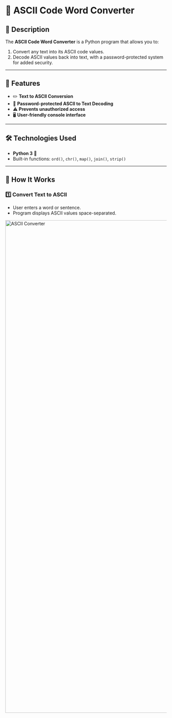 # 🔐 ASCII Code Word Converter

## 📌 Description
The **ASCII Code Word Converter** is a Python program that allows you to:
1. Convert any text into its ASCII code values.
2. Decode ASCII values back into text, with a password-protected system for added security.

---

## 🚀 Features
- ✏️ **Text to ASCII Conversion**
- 🔑 **Password-protected ASCII to Text Decoding**
- ⚠️ **Prevents unauthorized access**
- 🖥 **User-friendly console interface**

---

## 🛠️ Technologies Used
- **Python 3** 🐍
- Built-in functions: `ord()`, `chr()`, `map()`, `join()`, `strip()`

---

## 📂 How It Works

### 1️⃣ Convert Text to ASCII
- User enters a word or sentence.
- Program displays ASCII values space-separated.

<img width="2816" height="1536" alt="ASCII Converter" src="https://github.com/user-attachments/assets/7a20b5d4-0c3d-4c20-a8a0-ef9206d7191b" />


